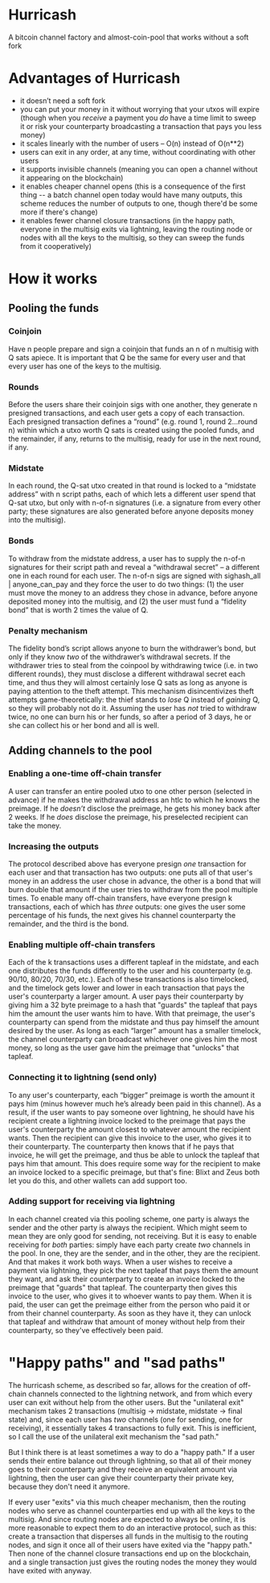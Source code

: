 # Hurricash
A bitcoin channel factory and almost-coin-pool that works without a soft fork

# Advantages of Hurricash

- it doesn’t need a soft fork
- you can put your money in it without worrying that your utxos will expire (though when you *receive* a payment you *do* have a time limit to sweep it or risk your counterparty broadcasting a transaction that pays you less money)
- it scales linearly with the number of users – O(n) instead of O(n**2)
- users can exit in any order, at any time, without coordinating with other users
- it supports invisible channels (meaning you can open a channel without it appearing on the blockchain)
- it enables cheaper channel opens (this is a consequence of the first thing -- a batch channel open today would have many outputs, this scheme reduces the number of outputs to one, though there'd be some more if there's change)
- it enables fewer channel closure transactions (in the happy path, everyone in the multisig exits via lightning, leaving the routing node or nodes with all the keys to the multisig, so they can sweep the funds from it cooperatively)

# How it works

## Pooling the funds

### Coinjoin

Have n people prepare and sign a coinjoin that funds an n of n multisig with Q sats apiece. It is important that Q be the same for every user and that every user has one of the keys to the multisig.

### Rounds

Before the users share their coinjoin sigs with one another, they generate n presigned transactions, and each user gets a copy of each transaction. Each presigned transaction defines a “round” (e.g. round 1, round 2...round n) within which a utxo worth Q sats is created using the pooled funds, and the remainder, if any, returns to the multisig, ready for use in the next round, if any.

### Midstate

In each round, the Q-sat utxo created in that round is locked to a “midstate address” with n script paths, each of which lets a different user spend that Q-sat utxo, but only with n-of-n signatures (i.e. a signature from every other party; these signatures are also generated before anyone deposits money into the multisig).

### Bonds

To withdraw from the midstate address, a user has to supply the n-of-n signatures for their script path and reveal a “withdrawal secret” – a different one in each round for each user. The n-of-n sigs are signed with sighash_all | anyone_can_pay and they force the user to do two things: (1) the user must move the money to an address they chose in advance, before anyone deposited money into the multisig, and (2) the user must fund a “fidelity bond” that is worth 2 times the value of Q.

### Penalty mechanism

The fidelity bond’s script allows anyone to burn the withdrawer’s bond, but only if they know *two* of the withdrawer’s withdrawal secrets. If the withdrawer tries to steal from the coinpool by withdrawing twice (i.e. in two different rounds), they must disclose a different withdrawal secret each time, and thus they will almost certainly lose Q sats as long as anyone is paying attention to the theft attempt. This mechanism disincentivizes theft attempts game-theoretically: the thief stands to *lose* Q instead of *gaining* Q, so they will probably not do it. Assuming the user has *not* tried to withdraw twice, no one can burn his or her funds, so after a period of 3 days, he or she can collect his or her bond and all is well.

## Adding channels to the pool

### Enabling a one-time off-chain transfer

A user can transfer an entire pooled utxo to one other person (selected in advance) if he makes the withdrawal address an htlc to which he knows the preimage. If he *doesn’t* disclose the preimage, he gets his money back after 2 weeks. If he *does* disclose the preimage, his preselected recipient can take the money.

### Increasing the outputs

The protocol described above has everyone presign *one* transaction for each user and that transaction has two outputs: one puts all of that user's money in an address the user chose in advance, the other is a bond that will burn double that amount if the user tries to withdraw from the pool multiple times. To enable many off-chain transfers, have everyone presign k transactions, each of which has *three* outputs: one gives the user some percentage of his funds, the next gives his channel counterparty the remainder, and the third is the bond.

### Enabling multiple off-chain transfers

Each of the k transactions uses a different tapleaf in the midstate, and each one distributes the funds differently to the user and his counterparty (e.g. 90/10, 80/20, 70/30, etc.). Each of these transactions is also timelocked, and the timelock gets lower and lower in each transaction that pays the user's counterparty a larger amount. A user pays their counterparty by giving him a 32 byte preimage to a hash that "guards" the tapleaf that pays him the amount the user wants him to have. With that preimage, the user's counterparty can spend from the midstate and thus pay himself the amount desired by the user. As long as each “larger” amount has a smaller timelock, the channel counterparty can broadcast whichever one gives him the most money, so long as the user gave him the preimage that "unlocks" that tapleaf.

### Connecting it to lightning (send only)

To any user's counterparty, each “bigger” preimage is worth the amount it pays him (minus however much he’s already been paid in this channel). As a result, if the user wants to pay someone over lightning, he should have his recipient create a lightning invoice locked to the preimage that pays the user's counterparty the amount closest to whatever amount the recipient wants. Then the recipient can give this invoice to the user, who gives it to their counterparty. The counterparty then knows that if he pays that invoice, he will get the preimage, and thus be able to unlock the tapleaf that pays him that amount. This does require some way for the recipient to make an invoice locked to a specific preimage, but that's fine: Blixt and Zeus both let you do this, and other wallets can add support too.

### Adding support for receiving via lightning

In each channel created via this pooling scheme, one party is always the sender and the other party is always the recipient. Which might seem to mean they are only good for sending, not receiving. But it is easy to enable receiving for *both* parties: simply have each party create *two* channels in the pool. In one, they are the sender, and in the other, they are the recipient. And that makes it work both ways. When a user wishes to receive a payment via lightning, they pick the next tapleaf that pays them the amount they want, and ask their counterparty to create an invoice locked to the preimage that "guards" that tapleaf. The counterparty then gives this invoice to the user, who gives it to whoever wants to pay them. When it is paid, the user can get the preimage either from the person who paid it or from their channel counterparty. As soon as they have it, they can unlock that tapleaf and withdraw that amount of money without help from their counterparty, so they've effectively been paid.

# "Happy paths" and "sad paths"

The hurricash scheme, as described so far, allows for the creation of off-chain channels connected to the lightning network, and from which every user can exit without help from the other users. But the "unilateral exit" mechanism takes 2 transactions (multisig -> midstate, midstate -> final state) and, since each user has *two* channels (one for sending, one for receiving), it essentially takes 4 transactions to fully exit. This is inefficient, so I call the use of the unilateral exit mechanism the "sad path."

But I think there is at least sometimes a way to do a "happy path." If a user sends their entire balance out through lightning, so that all of their money goes to their counterparty and they receive an equivalent amount via lightning, then the user can give their counterparty their private key, because they don't need it anymore.

If every user "exits" via this much cheaper mechanism, then the routing nodes who serve as channel counterparties end up with all the keys to the multisig. And since routing nodes are expected to always be online, it is more reasonable to expect them to do an interactive protocol, such as this: create a transaction that disperses all funds in the multisig to the routing nodes, and sign it once all of their users have exited via the "happy path." Then none of the channel closure transactions end up on the blockchain, and a single transaction just gives the routing nodes the money they would have exited with anyway.
